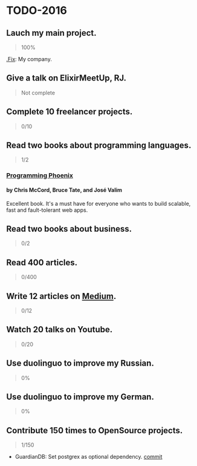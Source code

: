 # TODO-2016

## Lauch my main project.
> 100%

[.Fix](www.dot-fix.com): My company.

## Give a talk on ElixirMeetUp, RJ.
> Not complete

## Complete 10 freelancer projects.
> 0/10

## Read two books about programming languages.
> 1/2

### [Programming Phoenix](https://pragprog.com/book/phoenix/programming-phoenix)
#### by Chris McCord, Bruce Tate, and José Valim
Excellent book. It's a must have for everyone who wants to build scalable, fast and fault-tolerant web apps.


## Read two books about business.
> 0/2

## Read 400 articles.
> 0/400

## Write 12 articles on [Medium](https://medium.com/@machadoiuri/).
> 0/12

## Watch 20 talks on Youtube.
> 0/20

## Use duolinguo to improve my Russian.
> 0%

## Use duolinguo to improve my German.
> 0%

## Contribute 150 times to OpenSource projects.
> 1/150
- GuardianDB: Set postgrex as optional dependency. [commit](https://github.com/hassox/guardian_db/commit/79d1d9c434e8f3243f3805ecab517d3734ed361d)
